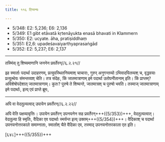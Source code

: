```yaml
---
title: ११६ टिप्पन्यः

---
```

- 5/348: E2: 5,236; E6: 2,136
- 5/349: E1 gibt etāvatā kṛtenāyukta enasā bhavati in Klammern
- 5/350: E2: ucyate. āha, pratiṣiddhaṃ
- 5/351: E2,6: upadeśavaiyarthyaprasaṅgād
- 5/352: E2: 5,237; E6: 2,137

____________________________________________


तस्मिंस् तु शिष्यमाणानि जननेन प्रवर्तेरन्//६.२.२१//

इह स्मार्ताः पदार्था उदाहरणम्, प्रत्युपस्थितनियमाश् चाचाराः, गुरुर् अनुगन्तव्यो ऽभिवादयितव्यश् च, वृद्धवयाः प्रत्युत्थेयः संमन्तव्यश् चेति। तत्र संदेहः, किं जातमात्राणाम् इमे पदार्था उतोपनीतानाम् इति। किं प्राप्तम्? अविशेषोपदेशात् जातमात्राणाम्। कुतः? पुरुषे ते शिष्यन्ते, जातमात्रश् च पुरुषो भवति। तस्माज् जातमात्राणाम् इमे पदार्थाः, इत्य् एवं प्राप्ते ब्रूमः,


____________________________________________


अपि वा वेदतुल्यत्वाद् उपायेन प्रवर्तेरन्//६.२.२२//

अपि वेति पक्षव्यावृत्तिः। उपायेन प्रवर्तेरन् उपनयनेन सह प्रवर्तेरन्+++({5/353})+++, वेदतुल्यत्वात्। वेदतुल्या हि स्मृतिः, वैदिका एव पदार्थाः स्मर्यन्त इत्य् उक्तम्+++({5/354})+++। वैदिकाश् च पदार्था उपनयनोत्तरकाले समाम्नाताः, स्मार्ताश् चैते वैदिका एव, तस्माद् उपनयनोत्तरकाला एत इति।

[६४८]+++({5/355})+++
